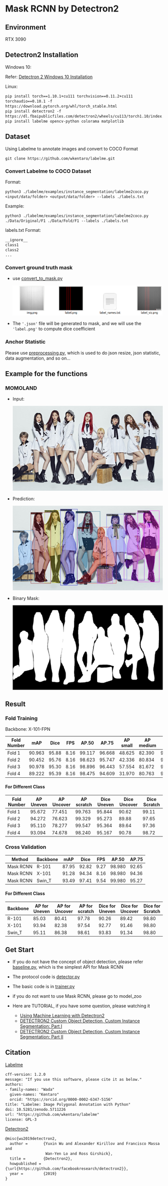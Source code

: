 # Mask RCNN by Detectron2

## Environment
RTX 3090

## Detectron2 Installation
Windows 10:

Refer: [Detectron 2 Windows 10 Installation](https://hackmd.io/eMRVBXwPSLiE3nt_ZHX5sw)

Linux:
```
pip install torch==1.10.1+cu111 torchvision==0.11.2+cu111 torchaudio==0.10.1 -f https://download.pytorch.org/whl/torch_stable.html
pip install detectron2 -f   https://dl.fbaipublicfiles.com/detectron2/wheels/cu113/torch1.10/index.html
pip install labelme opencv-python colorama matplotlib
```

## Dataset
Using Labelme to annotate images and convert to COCO Format
```
git clone https://github.com/wkentaro/labelme.git
```
### Convert Labelme to COCO Dataset
Format:
```
python3 ./labelme/examples/instance_segmentation/labelme2coco.py <input/data/folder> <output/data/folder> --labels ./labels.txt
```
Example:
```
python3 ./labelme/examples/instance_segmentation/labelme2coco.py ./Data/Original/F1 ./Data/Fold/F1 --labels ./labels.txt
```
labels.txt Format:
```
__ignore__
class1
class2
...
```

### Convert ground truth mask
* use [convert_to_mask.py](./convert_to_mask.py)

  ![img.png](Sample/img.png)

* The `'.json'` file will be generated to mask, 
and we will use the `'label.png'` to compute dice coefficient

### Anchor Statistic
Please use [preprocessing.py](./Data/preprocessing.py), which is used to do json resize, 
json statistic, data augmentation, and so on... 

## Example for the functions
### MOMOLAND
* Input:

    ![](./Sample/images/Input.jpg)

* Prediction:

    ![](./Sample/images/Result.jpg)

* Binary Mask:

    ![](./Sample/images/Binary_Mask.png)

## Result
### Fold Training
Backbone: X-101-FPN

| Fold Number | mAP    | Dice  | FPS  | AP.50  | AP.75  | AP small | AP medium | AP large | 
|-------------|--------|-------|------|--------|--------|----------|-----------|----------|
| Fold 1      | 90.963 | 95.88 | 8.16 | 99.117 | 96.668 | 48.625   | 82.390    | 95.894   |
| Fold 2      | 90.452 | 95.76 | 8.16 | 98.623 | 95.747 | 42.336   | 80.834    | 94.998   |
| Fold 3      | 90.978 | 95.30 | 8.16 | 98.896 | 96.443 | 57.554   | 81.672    | 95.289   |
| Fold 4      | 89.222 | 95.39 | 8.16 | 98.475 | 94.609 | 31.970   | 80.763    | 95.605   |

#### For Different Class
| Fold Number | AP Uneven | AP Uncover | AP scratch  | Dice Uneven  | Dice Uncover | Dice Scratch | 
|-------------|-----------|------------|-------------|--------------|--------------|--------------| 
| Fold 1      | 95.672    | 77.451     | 99.763      | 95.844       | 90.62        | 99.11        |
| Fold 2      | 94.272    | 76.623     | 99.329      | 95.273       | 89.88        | 97.65        |
| Fold 3      | 95.110    | 78.277     | 99.547      | 95.364       | 89.64        | 97.36        |
| Fold 4      | 93.094    | 74.678     | 98.240      | 95.167       | 90.78        | 98.72        |

### Cross Validation
| Method     | Backbone | mAP   | Dice  | FPS  | AP.50  | AP.75 |
|------------|----------|-------|-------|------|--------|-------|
| Mask RCNN  | R-101    | 87.95 | 92.82 | 9.27 | 98.980 | 92.65 |
| Mask RCNN  | X-101    | 91.28 | 94.34 | 8.16 | 98.980 | 94.36 |
| Mask RCNN  | Swin_T   | 93.49 | 97.41 | 9.54 | 99.980 | 95.27 |

#### For Different Class
| Backbone | AP for Uneven | AP for Uncover | AP for scratch | Dice for Uneven | Dice for Uncover | Dice for Scratch | 
|----------|---------------|----------------|----------------|-----------------|------------------|------------------| 
| R-101    | 85.03         | 80.41          | 97.78          | 90.26           | 89.42            | 98.80            |
| X-101    | 93.94         | 82.38          | 97.54          | 92.77           | 91.46            | 98.80            |
| Swin_T   | 95.11         | 86.38          | 98.61          | 93.83           | 91.34            | 98.80            |

## Get Start
* If you do not have the concept of object detection, please refer
[baseline.py](./baseline.py), which is the simplest API for Mask RCNN

* The protocol code is [detector.py](./Sample/detector.py) 

* The basic code is in [trainer.py](trainer.py)

* if you do not want to use Mask RCNN, please go to model_zoo

* Here are TUTORIAL, 
if you have some question, please watching it
  * [Using Machine Learning with Detectron2](https://www.youtube.com/watch?v=eUSgtfK4ivk&ab_channel=MetaOpenSource)
  * [DETECTRON2 Custom Object Detection, Custom Instance Segmentation: Part I](https://www.youtube.com/watch?v=ffTURA0JM1Q&ab_channel=TheCodingBug)
  * [DETECTRON2 Custom Object Detection, Custom Instance Segmentation: Part II](https://www.youtube.com/watch?v=GoItxr16ae8&ab_channel=TheCodingBug)

## Citation
[Labelme](https://github.com/wkentaro/labelme)
```
cff-version: 1.2.0
message: "If you use this software, please cite it as below."
authors:
- family-names: "Wada"
  given-names: "Kentaro"
  orcid: "https://orcid.org/0000-0002-6347-5156"
title: "Labelme: Image Polygonal Annotation with Python"
doi: 10.5281/zenodo.5711226
url: "https://github.com/wkentaro/labelme"
license: GPL-3
```
[Detectron2](https://github.com/facebookresearch/detectron2)
```
@misc{wu2019detectron2,
  author =       {Yuxin Wu and Alexander Kirillov and Francisco Massa and
                  Wan-Yen Lo and Ross Girshick},
  title =        {Detectron2},
  howpublished = {\url{https://github.com/facebookresearch/detectron2}},
  year =         {2019}
}
```
